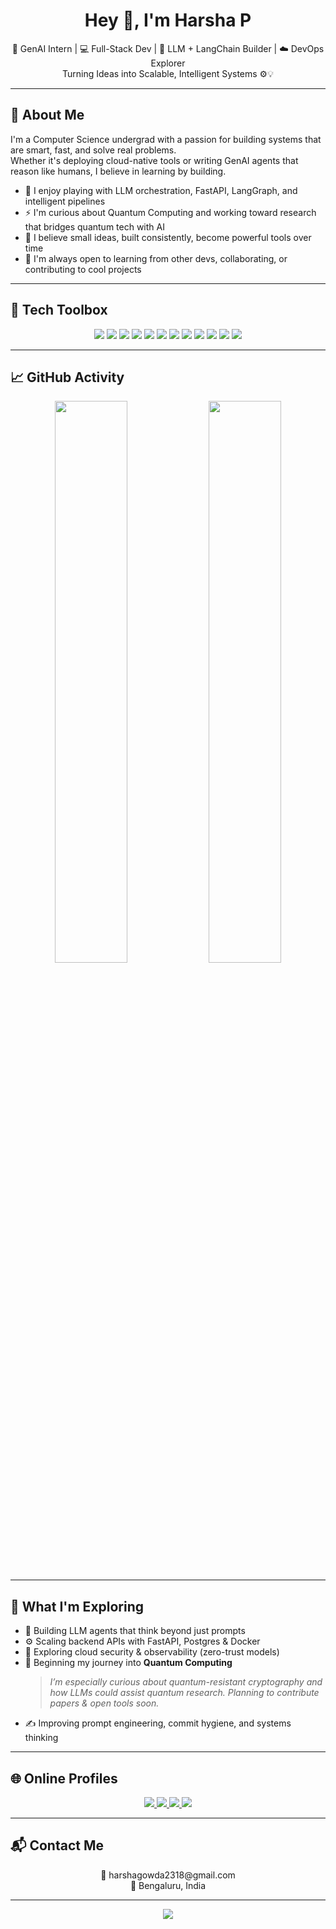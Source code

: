 <h1 align="center">Hey 👋, I'm Harsha P</h1>

<p align="center">
  🚀 GenAI Intern | 💻 Full-Stack Dev | 🧠 LLM + LangChain Builder | ☁️ DevOps Explorer  
  <br/>Turning Ideas into Scalable, Intelligent Systems ⚙️💡
</p>

---

## 🌟 About Me

I'm a Computer Science undergrad with a passion for building systems that are smart, fast, and solve real problems.  
Whether it's deploying cloud-native tools or writing GenAI agents that reason like humans, I believe in learning by building.

- 🧠 I enjoy playing with LLM orchestration, FastAPI, LangGraph, and intelligent pipelines  
- ⚡ I'm curious about Quantum Computing and working toward research that bridges quantum tech with AI  
- 🌱 I believe small ideas, built consistently, become powerful tools over time  
- 🤝 I'm always open to learning from other devs, collaborating, or contributing to cool projects

---

## 🚀 Tech Toolbox

<p align="center">
  <img src="https://img.shields.io/badge/Python-3670A0?style=for-the-badge&logo=python&logoColor=white"/>
  <img src="https://img.shields.io/badge/FastAPI-005571?style=for-the-badge&logo=fastapi"/>
  <img src="https://img.shields.io/badge/LangChain-006400?style=for-the-badge"/>
  <img src="https://img.shields.io/badge/Gemini-4285F4?style=for-the-badge"/>
  <img src="https://img.shields.io/badge/React-20232A?style=for-the-badge&logo=react&logoColor=61DAFB"/>
  <img src="https://img.shields.io/badge/Next.js-000000?style=for-the-badge&logo=nextdotjs"/>
  <img src="https://img.shields.io/badge/Node.js-339933?style=for-the-badge&logo=node.js&logoColor=white"/>
  <img src="https://img.shields.io/badge/PostgreSQL-316192?style=for-the-badge&logo=postgresql&logoColor=white"/>
  <img src="https://img.shields.io/badge/MongoDB-47A248?style=for-the-badge&logo=mongodb&logoColor=white"/>
  <img src="https://img.shields.io/badge/Docker-2496ED?style=for-the-badge&logo=docker&logoColor=white"/>
  <img src="https://img.shields.io/badge/Terraform-7B42BC?style=for-the-badge&logo=terraform"/>
  <img src="https://img.shields.io/badge/AWS-FF9900?style=for-the-badge&logo=amazonaws&logoColor=white"/>
</p>

---

## 📈 GitHub Activity

<p align="center">
  <img src="https://github-readme-stats.vercel.app/api?username=Harsha2318&show_icons=true&theme=tokyonight&hide_border=true" width="48%" />
  <img src="https://github-readme-stats.vercel.app/api/top-langs/?username=Harsha2318&layout=compact&theme=tokyonight&hide_border=true" width="48%" />
</p>

---

## 🌱 What I'm Exploring

- 🧠 Building LLM agents that think beyond just prompts  
- ⚙️ Scaling backend APIs with FastAPI, Postgres & Docker  
- 🔐 Exploring cloud security & observability (zero-trust models)  
- 🔭 Beginning my journey into **Quantum Computing**  
  > *I’m especially curious about quantum-resistant cryptography and how LLMs could assist quantum research. Planning to contribute papers & open tools soon.*  
- ✍️ Improving prompt engineering, commit hygiene, and systems thinking

---

## 🌐 Online Profiles

<p align="center">
  <a href="https://leetcode.com/u/Harsha2318/">
    <img src="https://img.shields.io/badge/LeetCode-FFA116?style=for-the-badge&logo=leetcode&logoColor=black"/>
  </a>
  <a href="https://www.geeksforgeeks.org/user/harsha2318/">
    <img src="https://img.shields.io/badge/GFG-1F8A70?style=for-the-badge&logo=geeksforgeeks&logoColor=white"/>
  </a>
  <a href="https://www.linkedin.com/in/harsha-p-b02775250/">
    <img src="https://img.shields.io/badge/LinkedIn-0077B5?style=for-the-badge&logo=linkedin&logoColor=white"/>
  </a>
  <a href="https://github.com/Harsha2318">
    <img src="https://img.shields.io/badge/GitHub-181717?style=for-the-badge&logo=github&logoColor=white"/>
  </a>
</p>

---

## 📬 Contact Me

<p align="center">
  📧 harshagowda2318@gmail.com <br/>
  📍 Bengaluru, India
</p>

---

<p align="center">
  <img src="https://readme-typing-svg.herokuapp.com?font=Fira+Code&size=22&pause=1000&center=true&vCenter=true&width=700&lines=Writing+clean+code+%E2%9C%94%EF%B8%8F;Deploying+cloud+apps+%E2%9C%94%EF%B8%8F;Learning+Quantum+Computing+%E2%9C%94%EF%B8%8F;Building+AI+tools+that+solve+real+problems+%E2%9C%94%EF%B8%8F;Let%27s+build+something+awesome+%F0%9F%9A%80"/>
</p>
